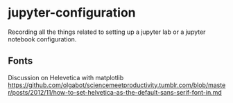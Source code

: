 # jupyter-configuration
Recording all the things related to setting up a jupyter lab or a jupyter notebook configuration.


## Fonts
Discussion on Helevetica with matplotlib
https://github.com/olgabot/sciencemeetproductivity.tumblr.com/blob/master/posts/2012/11/how-to-set-helvetica-as-the-default-sans-serif-font-in.md
